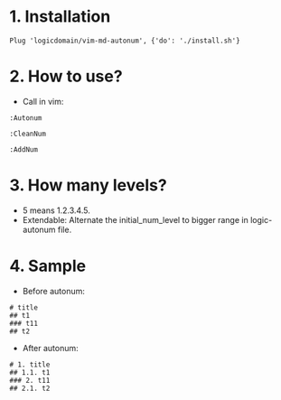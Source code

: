 # 1. Installation
```
Plug 'logicdomain/vim-md-autonum', {'do': './install.sh'}
```

# 2. How to use?
- Call in vim:
```
:Autonum
```
```
:CleanNum
```
```
:AddNum
```

# 3. How many levels?
- 5 means 1.2.3.4.5.
- Extendable: Alternate the initial_num_level to bigger range in logic-autonum file.

# 4. Sample
- Before autonum:
```
# title
## t1
### t11
## t2
```
- After autonum:
```
# 1. title
## 1.1. t1
### 2. t11
## 2.1. t2
```
